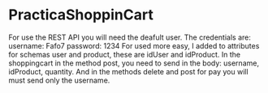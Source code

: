 # PracticaShoppinCart
For use the REST API you will need the deafult user. The credentials are:
                                    username: Fafo7
                                    password: 1234
For used more easy, I added to attributes for schemas user and product, these are idUser and idProduct.
In the shoppingcart in the method post, you need to send in the body: username, idProduct, quantity. And in the methods delete and post for pay you will must send only the username.
